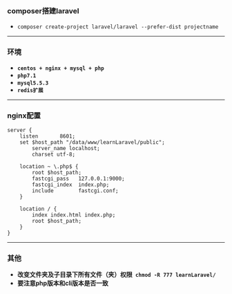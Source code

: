 ### composer搭建laravel
* `composer create-project laravel/laravel --prefer-dist projectname`

---
### 环境
* **`centos + nginx + mysql + php`**
* **`php7.1`**
* **`mysql5.5.3`**
* **`redis扩展`**

---
### nginx配置
```angular2html
server {
    listen       8601;
    set $host_path "/data/www/learnLaravel/public";
        server_name localhost;
        charset utf-8;

    location ~ \.php$ {
        root $host_path;
        fastcgi_pass   127.0.0.1:9000;
        fastcgi_index  index.php;
        include        fastcgi.conf;
    }

    location / {
        index index.html index.php;
        root $host_path;
    }
}
```
---
### 其他
* **改变文件夹及子目录下所有文件（夹）权限` chmod -R 777 learnLaravel/`**
* **要注意php版本和cli版本是否一致**
